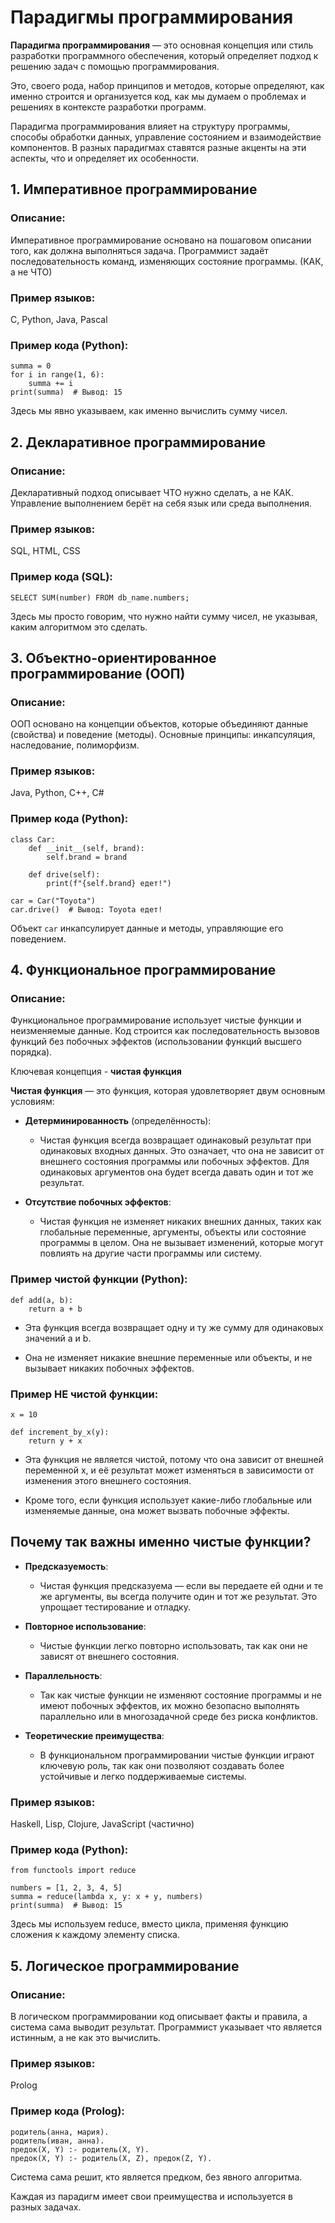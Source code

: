 # Парадигмы программирования

**Парадигма программирования** — это основная концепция или стиль разработки программного обеспечения, который определяет подход к решению задач с помощью программирования. 

Это, своего рода, набор принципов и методов, которые определяют, как именно строится и организуется код, как мы думаем о проблемах и решениях в контексте разработки программ.

Парадигма программирования влияет на структуру программы, способы обработки данных, управление состоянием и взаимодействие компонентов. В разных парадигмах ставятся разные акценты на эти аспекты, что и определяет их особенности.


## 1. Императивное программирование

### Описание:
Императивное программирование основано на пошаговом описании того, как должна выполняться задача. 
Программист задаёт последовательность команд, изменяющих состояние программы. (КАК, а не ЧТО) 

### Пример языков:
C, Python, Java, Pascal

### Пример кода (Python):
```
summa = 0
for i in range(1, 6):
    summa += i
print(summa)  # Вывод: 15
```
Здесь мы явно указываем, как именно вычислить сумму чисел.
## 2. Декларативное программирование

### Описание:
Декларативный подход описывает ЧТО нужно сделать, а не КАК. 
Управление выполнением берёт на себя язык или среда выполнения.

### Пример языков:
SQL, HTML, CSS

### Пример кода (SQL):
```
SELECT SUM(number) FROM db_name.numbers;
```
Здесь мы просто говорим, что нужно найти сумму чисел, не указывая, каким алгоритмом это сделать.

## 3. Объектно-ориентированное программирование (ООП)

### Описание:
ООП основано на концепции объектов, которые объединяют данные (свойства) и поведение (методы). 
Основные принципы: инкапсуляция, наследование, полиморфизм.

### Пример языков:
Java, Python, C++, C#

### Пример кода (Python):
```
class Car:
    def __init__(self, brand):
        self.brand = brand

    def drive(self):
        print(f"{self.brand} едет!")

car = Car("Toyota")
car.drive()  # Вывод: Toyota едет!
```
Объект `car` инкапсулирует данные и методы, управляющие его поведением.

## 4. Функциональное программирование

### Описание:
Функциональное программирование использует чистые функции и неизменяемые данные. 
Код строится как последовательность вызовов функций без побочных эффектов (использовании функций высшего порядка).

Ключевая концепция - **чистая функция**

**Чистая функция** — это функция, которая удовлетворяет двум основным условиям:

- **Детерминированность** (определённость): 
  - Чистая функция всегда возвращает одинаковый результат при одинаковых входных данных. Это означает, что она не зависит от внешнего состояния программы или побочных эффектов. Для одинаковых аргументов она будет всегда давать один и тот же результат.

- **Отсутствие побочных эффектов**: 
  - Чистая функция не изменяет никаких внешних данных, таких как глобальные переменные, аргументы, объекты или состояние программы в целом. Она не вызывает изменений, которые могут повлиять на другие части программы или систему.

### Пример чистой функции (Python):
```
def add(a, b):
    return a + b
```
- Эта функция всегда возвращает одну и ту же сумму для одинаковых значений a и b.

- Она не изменяет никакие внешние переменные или объекты, и не вызывает никаких побочных эффектов.

### Пример НЕ чистой функции:
```
x = 10

def increment_by_x(y):
    return y + x
```
- Эта функция не является чистой, потому что она зависит от внешней переменной x, и её результат может изменяться в зависимости от изменения этого внешнего состояния.

- Кроме того, если функция использует какие-либо глобальные или изменяемые данные, она может вызвать побочные эффекты.

## Почему так важны именно чистые функции?

- **Предсказуемость**: 
  - Чистая функция предсказуема — если вы передаете ей одни и те же аргументы, вы всегда получите один и тот же результат. Это упрощает тестирование и отладку.

- **Повторное использование**: 
  - Чистые функции легко повторно использовать, так как они не зависят от внешнего состояния.

- **Параллельность**: 
  - Так как чистые функции не изменяют состояние программы и не имеют побочных эффектов, их можно безопасно выполнять параллельно или в многозадачной среде без риска конфликтов.

- **Теоретические преимущества**: 
  - В функциональном программировании чистые функции играют ключевую роль, так как они позволяют создавать более устойчивые и легко поддерживаемые системы.


### Пример языков:
Haskell, Lisp, Clojure, JavaScript (частично)

### Пример кода (Python):
```
from functools import reduce

numbers = [1, 2, 3, 4, 5]
summa = reduce(lambda x, y: x + y, numbers)
print(summa)  # Вывод: 15
```
Здесь мы используем reduce, вместо цикла, применяя функцию сложения к каждому элементу списка.

## 5. Логическое программирование

### Описание:
В логическом программировании код описывает факты и правила, а система сама выводит результат. Программист указывает что является истинным, а не как это вычислить.

### Пример языков:
Prolog

### Пример кода (Prolog):
```
родитель(анна, мария).
родитель(иван, анна).
предок(X, Y) :- родитель(X, Y).
предок(X, Y) :- родитель(X, Z), предок(Z, Y).
```
Система сама решит, кто является предком, без явного алгоритма.

Каждая из парадигм имеет свои преимущества и используется в разных задачах.